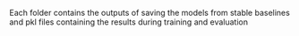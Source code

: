 Each folder contains the outputs of saving the models from stable baselines and pkl files containing the results during training and evaluation
